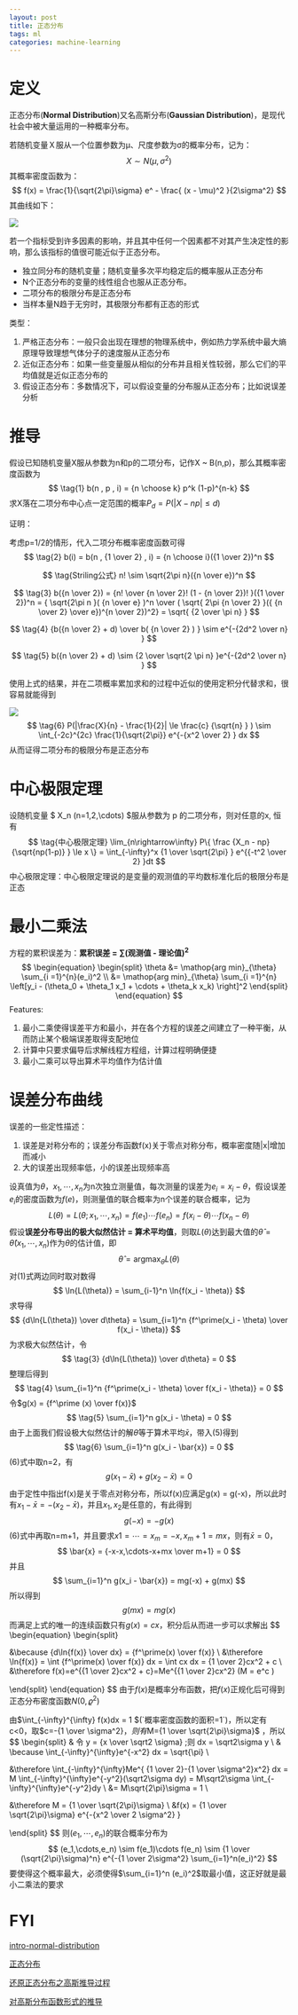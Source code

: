 ```yaml
---
layout: post
title: 正态分布
tags: ml
categories: machine-learning
---
```


# 定义

正态分布(**Normal Distribution**)又名高斯分布(**Gaussian Distribution**)，是现代社会中被大量运用的一种概率分布。

若随机变量Ｘ服从一个位置参数为μ、尺度参数为σ的概率分布，记为：
$$
X \sim N( \mu , \sigma^2)
$$
其概率密度函数为：
$$
f(x) = \frac{1}{\sqrt{2\pi}\sigma} e^ - \frac{ (x - \mu)^2 }{2\sigma^2}
$$
其曲线如下：

![](https://ws3.sinaimg.cn/large/006tKfTcly1fl6c2bnxbdj30cz0830tf.jpg)

若一个指标受到许多因素的影响，并且其中任何一个因素都不对其产生决定性的影响，那么该指标的值很可能近似于正态分布。

- 独立同分布的随机变量；随机变量多次平均稳定后的概率服从正态分布
- N个正态分布的变量的线性组合也服从正态分布。
- 二项分布的极限分布是正态分布
- 当样本量N趋于无穷时，其极限分布都有正态的形式

类型：

1. 严格正态分布：一般只会出现在理想的物理系统中，例如热力学系统中最大熵原理导致理想气体分子的速度服从正态分布
2. 近似正态分布：如果一些变量服从相似的分布并且相关性较弱，那么它们的平均值就是近似正态分布的
3. 假设正态分布：多数情况下，可以假设变量的分布服从正态分布；比如说误差分析


# 推导

假设已知随机变量X服从参数为n和p的二项分布，记作X ~ B(n,p)，那么其概率密度函数为
$$
\tag{1} b(n , p , i) = {n \choose k} p^k (1-p)^{n-k}
$$
求X落在二项分布中心点一定范围的概率$P_d = P(|X-np| \leq d)$

证明：

考虑p=1/2的情形，代入二项分布概率密度函数可得
$$
\tag{2} b(i) = b(n , {1 \over 2} , i) = {n \choose i}({1 \over 2})^n
$$

$$
\tag{Striling公式} n! \sim \sqrt{2\pi n}({n \over e})^n
$$

$$
\tag{3} b({n \over 2}) = {n! \over {n \over 2}! (1 - {n \over 2})! }({1 \over 2})^n = { \sqrt{2\pi n }( {n \over e} )^n \over ( \sqrt{ 2\pi {n \over 2} }({ {n \over 2} \over e})^{n \over 2})^2} = \sqrt{ {2 \over \pi n} }
$$

$$
\tag{4} {b({n \over 2} + d) \over b( {n \over 2} ) } \sim e^{-{2d^2 \over n} }
$$

$$
\tag{5} b({n \over 2} + d) \sim {2 \over \sqrt{2 \pi n} }e^{-{2d^2 \over n} }
$$

使用上式的结果，并在二项概率累加求和的过程中近似的使用定积分代替求和，很容易就能得到

![](https://ws3.sinaimg.cn/large/006tKfTcly1fl6e9swgifj30bu05pgly.jpg)
$$
\tag{6} P(|\frac{X}{n} - \frac{1}{2}| \le \frac{c} {\sqrt{n} } ) \sim \int_{-2c}^{2c} \frac{1}{\sqrt{2\pi}} e^{-{x^2 \over 2} } dx
$$
从而证得二项分布的极限分布是正态分布

# 中心极限定理

设随机变量 $ X_n (n=1,2,\cdots) $服从参数为 p 的二项分布，则对任意的x, 恒有
$$
\tag{中心极限定理} \lim_{n\rightarrow\infty} P\{ \frac {X_n - np} {\sqrt{np(1-p)} } \le x \} = \int_{-\infty}^x {1 \over \sqrt{2\pi} } e^{{-t^2 \over 2} }dt
$$
中心极限定理：中心极限定理说的是变量的观测值的平均数标准化后的极限分布是正态

# 最小二乘法

方程的累积误差为：**累积误差 = $\sum$(观测值 - 理论值)$^2$**
$$
\begin{equation} \begin{split}
\theta &= \mathop{arg min}_{\theta} \sum_{i =1}^{n}(e_i)^2  \\
&= \mathop{arg min}_{\theta} \sum_{i =1}^{n} \left[y_i  - (\theta_0 + \theta_1 x_1 + \cdots + \theta_k x_k) \right]^2
 \end{split} \end{equation}
$$
Features:

1. 最小二乘使得误差平方和最小，并在各个方程的误差之间建立了一种平衡，从而防止某个极端误差取得支配地位
2. 计算中只要求偏导后求解线程方程组，计算过程明确便捷
3. 最小二乘可以导出算术平均值作为估计值

# 误差分布曲线

误差的一些定性描述：

1. 误差是对称分布的；误差分布函数f(x)关于零点对称分布，概率密度随|x|增加而减小
2. 大的误差出现频率低，小的误差出现频率高

设真值为$\theta$，$x_1,\cdots,x_n$为n次独立测量值，每次测量的误差为$e_i = x_i - \theta$，假设误差$e_i$的密度函数为$f(e)$，则测量值的联合概率为n个误差的联合概率，记为
$$
\tag{1} L(\theta) = L(\theta;x_1,\cdots,x_n) = f(e_1) \cdots f(e_n) = f(x_i - \theta) \cdots f(x_n - \theta)
$$
假设**误差分布导出的极大似然估计 = 算术平均值**，则取$L(\theta)$达到最大值的$\hat{\theta} = \hat{\theta}(x_1,\cdots,x_n)$作为$\theta$的估计值，即
$$
\tag{2} \hat{\theta} = \mathop{arg max}_{\theta} L(\theta)
$$
对(1)式两边同时取对数得
$$
\ln{L(\theta)} = \sum_{i-1}^n \ln{f(x_i - \theta)}
$$
求导得
$$
{d\ln{L(\theta}) \over d\theta}  = \sum_{i=1}^n {f^\prime(x_i - \theta) \over f(x_i - \theta)}
$$
为求极大似然估计，令
$$
\tag{3} {d\ln{L(\theta}) \over d\theta} = 0
$$
整理后得到
$$
\tag{4} \sum_{i=1}^n {f^\prime(x_i - \theta) \over f(x_i - \theta)} = 0
$$
令$g(x) = {f^\prime (x) \over f(x)}$
$$
\tag{5} \sum_{i=1}^n g(x_i - \theta) = 0
$$
由于上面我们假设极大似然估计的解$\theta$等于算术平均$\bar{x}$，带入(5)得到
$$
\tag{6} \sum_{i=1}^n g(x_i - \bar{x}) = 0
$$
(6)式中取n=2，有
$$
g(x_1 - \bar{x}) + g(x_2 - \bar{x}) = 0
$$
由于定性中指出f(x)是关于零点对称分布，所以f(x)应满足g(x) = g(-x)，所以此时有$x_1 - \bar{x} = -(x_2 - \bar{x})$，并且$x_1,x_2$是任意的，有此得到
$$
\tag{奇函数} g(-x) = -g(x)
$$
(6)式中再取n=m+1，并且要求$x1=\cdots=x_m = -x , x_m+1 = mx​$，则有$\bar{x} = 0​$，
$$
\bar{x} = {-x-x,\cdots-x+mx \over m+1} = 0
$$
并且
$$
\sum_{i=1}^n g(x_i - \bar{x}) = mg(-x) + g(mx)
$$
所以得到
$$
g(mx) = mg(x)
$$
而满足上式的唯一的连续函数只有$g(x) = cx$，积分后从而进一步可以求解出
$$
\begin{equation} \begin{split}

&\because {d\ln{f(x)} \over dx}  = {f^\prime(x) \over f(x)} \\
&\therefore \ln{f(x)} = \int {f^\prime(x) \over f(x)} dx = \int cx dx = {1 \over 2}cx^2 + c \\
&\therefore f(x)=e^{{1 \over 2}cx^2 + c}=Me^{{1 \over 2}cx^2}   (M = e^c )

\end{split} \end{equation}
$$
由于$f(x)$是概率分布函数，把$f(x)$正规化后可得到正态分布密度函数$N(0,{\varrho}^2)$

由$\int_{-\infty}^{\infty} f(x)dx = 1 $(`概率密度函数的面积=1`)，所以定有c<0，取$c=-{1 \over \sigma^2}$，则有$M={1 \over \sqrt{2\pi}\sigma}$ ，所以
$$
\begin{split} 
& 令 y = {x \over \sqrt2 \sigma} ;则 dx = \sqrt2\sigma y \\
 & \because \int_{-\infty}^{\infty}e^{-x^2}  dx = \sqrt{\pi} \\

&\therefore \int_{-\infty}^{\infty}Me^{ {1 \over 2}-{1 \over \sigma^2}x^2}  dx = M \int_{-\infty}^{\infty}e^{-y^2}(\sqrt2\sigma dy) = M\sqrt2\sigma \int_{-\infty}^{\infty}e^{-y^2}dy  \\
&= M\sqrt{2\pi}\sigma = 1 \\


&\therefore M = {1 \over \sqrt{2\pi}\sigma} \\
 &f(x) = {1 \over \sqrt{2\pi}\sigma} e^{-{x^2 \over 2 \sigma^2} }

\end{split}
$$
则$(e_1,\cdots,e_n)$的联合概率分布为
$$
(e_1,\cdots,e_n) \sim f(e_1)\cdots f(e_n) \sim {1 \over (\sqrt{2\pi}\sigma)^n} e^{-{1 \over 2\sigma^2} \sum_{i=1}^n(e_i)^2}
$$
要使得这个概率最大，必须使得$\sum_{i=1}^n (e_i)^2​$取最小值，这正好就是最小二乘法的要求

# FYI

[intro-normal-distribution](http://vdisk.weibo.com/s/hymAm/1352357338)

[正态分布](https://zh.wikipedia.org/wiki/%E6%AD%A3%E6%80%81%E5%88%86%E5%B8%83)

[还原正态分布之高斯推导过程](https://wenku.baidu.com/view/cc28983f5ef7ba0d4b733b8e.html?re=view)

[对高斯分布函数形式的推导](http://www.doczj.com/doc/7d7396eef8c75fbfc77db275-1.html)


